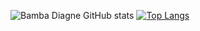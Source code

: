 ![Bamba Diagne GitHub stats](https://github-readme-stats.vercel.app/api?username=bambadiagne&count_private=true&show_icons=true)
[![Top Langs](https://github-readme-stats.vercel.app/api/top-langs/?username=bambadiagne&layout=demo)](https://github.com/anuraghazra/github-readme-stats)


